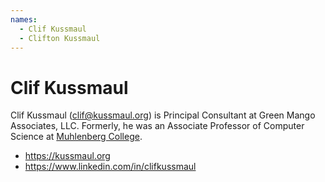 ```yaml
---
names:
  - Clif Kussmaul
  - Clifton Kussmaul
---
```


# Clif Kussmaul

Clif Kussmaul (clif@kussmaul.org) is Principal Consultant at Green Mango Associates, LLC.
Formerly, he was an Associate Professor of Computer Science at [Muhlenberg College](https://www.muhlenberg.edu).
- https://kussmaul.org
- https://www.linkedin.com/in/clifkussmaul
